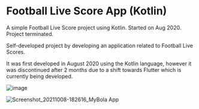 # Football Live Score App (Kotlin)
A simple Football Live Score project using Kotlin. Started on Aug 2020. Project terminated.

Self-developed project by developing an application related to Football Live Scores.

It was first developed in August 2020 using the Kotlin language, however it was discontinued after 2 months due to a shift towards Flutter which is currently being developed.

![image](https://user-images.githubusercontent.com/40099907/136544087-390973c5-769d-4713-8029-6d1bc11c0c56.png)

![Screenshot_20211008-182616_MyBola App](https://user-images.githubusercontent.com/40099907/136544163-77aaaa8c-2eed-496d-b3f6-2e87c73818fa.jpg)

